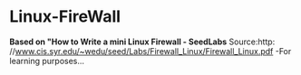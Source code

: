 # Linux-FireWall
**Based on "How to Write a mini Linux Firewall - SeedLabs**
Source:http: //www.cis.syr.edu/~wedu/seed/Labs/Firewall_Linux/Firewall_Linux.pdf 
-For learning purposes...
